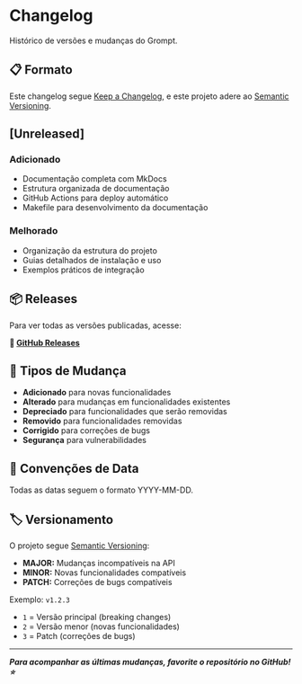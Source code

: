 # Changelog

Histórico de versões e mudanças do Grompt.

## 📋 Formato

Este changelog segue [Keep a Changelog](https://keepachangelog.com/pt-BR/1.0.0/),
e este projeto adere ao [Semantic Versioning](https://semver.org/lang/pt-BR/).

## [Unreleased]

### Adicionado

- Documentação completa com MkDocs
- Estrutura organizada de documentação
- GitHub Actions para deploy automático
- Makefile para desenvolvimento da documentação

### Melhorado

- Organização da estrutura do projeto
- Guias detalhados de instalação e uso
- Exemplos práticos de integração

## 📦 Releases

Para ver todas as versões publicadas, acesse:

**🔗 [GitHub Releases](https://github.com/rafa-mori/grompt/releases)**

## 🔄 Tipos de Mudança

- **Adicionado** para novas funcionalidades
- **Alterado** para mudanças em funcionalidades existentes
- **Depreciado** para funcionalidades que serão removidas
- **Removido** para funcionalidades removidas
- **Corrigido** para correções de bugs
- **Segurança** para vulnerabilidades

## 📅 Convenções de Data

Todas as datas seguem o formato YYYY-MM-DD.

## 🏷️ Versionamento

O projeto segue [Semantic Versioning](https://semver.org/):

- **MAJOR:** Mudanças incompatíveis na API
- **MINOR:** Novas funcionalidades compatíveis
- **PATCH:** Correções de bugs compatíveis

Exemplo: `v1.2.3`

- `1` = Versão principal (breaking changes)
- `2` = Versão menor (novas funcionalidades)
- `3` = Patch (correções de bugs)

---

***Para acompanhar as últimas mudanças, favorite o repositório no GitHub! ⭐***
